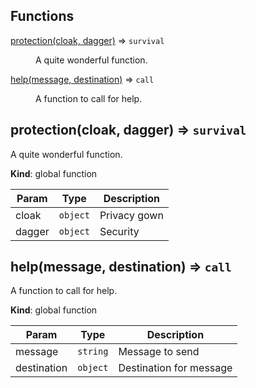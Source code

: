 ## Functions

<dl>
<dt><a href="#protection">protection(cloak, dagger)</a> ⇒ <code>survival</code></dt>
<dd><p>A quite wonderful function.</p>
</dd>
<dt><a href="#help">help(message, destination)</a> ⇒ <code>call</code></dt>
<dd><p>A function to call for help.</p>
</dd>
</dl>

<a name="protection"></a>

## protection(cloak, dagger) ⇒ <code>survival</code>
A quite wonderful function.

**Kind**: global function  

| Param | Type | Description |
| --- | --- | --- |
| cloak | <code>object</code> | Privacy gown |
| dagger | <code>object</code> | Security |

<a name="help"></a>

## help(message, destination) ⇒ <code>call</code>
A function to call for help.

**Kind**: global function  

| Param | Type | Description |
| --- | --- | --- |
| message | <code>string</code> | Message to send |
| destination | <code>object</code> | Destination for message |